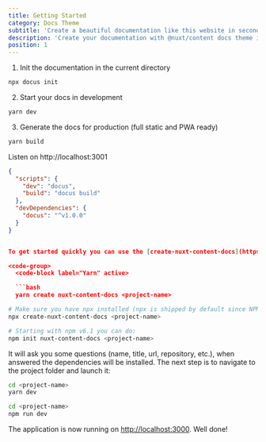 ```yaml
---
title: Getting Started
category: Docs Theme
subtitle: 'Create a beautiful documentation like this website in seconds ✨'
description: 'Create your documentation with @nuxt/content docs theme in seconds!'
position: 1
---
```



1. Init the documentation in the current directory

```bash
npx docus init
```

2. Start your docs in development

```bash
yarn dev
```

3. Generate the docs for production (full static and PWA ready)

```bash
yarn build
```

Listen on http://localhost:3001


```json
{
  "scripts": {
    "dev": "docus",
    "build": "docus build"
  },
  "devDependencies": {
    "docus": "^v1.0.0"
  }
}


To get started quickly you can use the [create-nuxt-content-docs](https://github.com/nuxt/content/tree/dev/packages/create-nuxt-content-docs) package.

<code-group>
  <code-block label="Yarn" active>

  ```bash
  yarn create nuxt-content-docs <project-name>
  ```

  </code-block>
  <code-block label="NPX">

  ```bash
  # Make sure you have npx installed (npx is shipped by default since NPM 5.2.0) or npm v6.1 or yarn.
  npx create-nuxt-content-docs <project-name>
  ```

  </code-block>
  <code-block label="NPM">

  ```bash
  # Starting with npm v6.1 you can do:
  npm init nuxt-content-docs <project-name>
  ```

  </code-block>
</code-group>

It will ask you some questions (name, title, url, repository, etc.), when answered the dependencies will be installed. The next step is to navigate to the project folder and launch it:

<code-group>
  <code-block label="Yarn" active>

  ```bash
  cd <project-name>
  yarn dev
  ```

  </code-block>
  <code-block label="NPM">

  ```bash
  cd <project-name>
  npm run dev
  ```

  </code-block>
</code-group>

The application is now running on [http://localhost:3000](http://localhost:3000). Well done!


